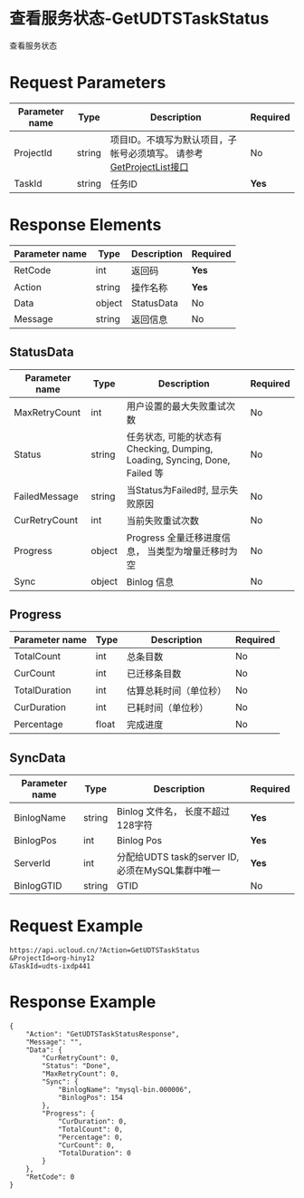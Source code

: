 # 查看服务状态-GetUDTSTaskStatus

查看服务状态

# Request Parameters
|Parameter name|Type|Description|Required|
|---|---|---|---|
|ProjectId|string|项目ID。不填写为默认项目，子帐号必须填写。 请参考[GetProjectList接口](api/summary/get_project_list)|No|
|TaskId|string|任务ID|**Yes**|

# Response Elements
|Parameter name|Type|Description|Required|
|---|---|---|---|
|RetCode|int|返回码|**Yes**|
|Action|string|操作名称|**Yes**|
|Data|object|StatusData|No|
|Message|string|返回信息|No|

## StatusData
|Parameter name|Type|Description|Required|
|---|---|---|---|
|MaxRetryCount|int|用户设置的最大失败重试次数|No|
|Status|string|任务状态, 可能的状态有Checking, Dumping, Loading, Syncing, Done, Failed 等|No|
|FailedMessage|string|当Status为Failed时, 显示失败原因|No|
|CurRetryCount|int|当前失败重试次数|No|
|Progress|object|Progress 全量迁移进度信息， 当类型为增量迁移时为空|No|
|Sync|object|Binlog 信息|No|

## Progress
|Parameter name|Type|Description|Required|
|---|---|---|---|
|TotalCount|int|总条目数|No|
|CurCount|int|已迁移条目数|No|
|TotalDuration|int|估算总耗时间（单位秒）|No|
|CurDuration|int|已耗时间（单位秒）|No|
|Percentage|float|完成进度|No|

## SyncData
|Parameter name|Type|Description|Required|
|---|---|---|---|
|BinlogName|string|Binlog 文件名， 长度不超过128字符|**Yes**|
|BinlogPos|int|Binlog Pos|**Yes**|
|ServerId|int|分配给UDTS task的server ID, 必须在MySQL集群中唯一|**Yes**|
|BinlogGTID|string|GTID|No|

# Request Example
```
https://api.ucloud.cn/?Action=GetUDTSTaskStatus
&ProjectId=org-hiny12
&TaskId=udts-ixdp441
```

# Response Example
```
{
    "Action": "GetUDTSTaskStatusResponse", 
    "Message": "", 
    "Data": {
        "CurRetryCount": 0, 
        "Status": "Done", 
        "MaxRetryCount": 0, 
        "Sync": {
            "BinlogName": "mysql-bin.000006", 
            "BinlogPos": 154
        }, 
        "Progress": {
            "CurDuration": 0, 
            "TotalCount": 0, 
            "Percentage": 0, 
            "CurCount": 0, 
            "TotalDuration": 0
        }
    }, 
    "RetCode": 0
}
```

